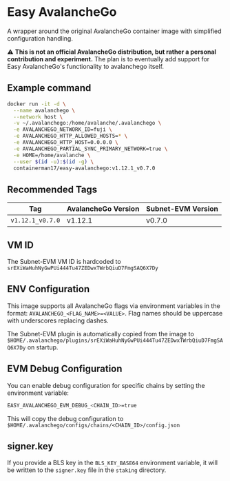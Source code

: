# Easy AvalancheGo
A wrapper around the original AvalancheGo container image with simplified configuration handling.

⚠️ **This is not an official AvalancheGo distribution, but rather a personal contribution and experiment.** The plan is to eventually add support for Easy AvalancheGo's functionality to avalanchego itself. 

## Example command

```bash
docker run -it -d \
  --name avalanchego \
  --network host \
  -v ~/.avalanchego:/home/avalanche/.avalanchego \
  -e AVALANCHEGO_NETWORK_ID=fuji \
  -e AVALANCHEGO_HTTP_ALLOWED_HOSTS=* \
  -e AVALANCHEGO_HTTP_HOST=0.0.0.0 \
  -e AVALANCHEGO_PARTIAL_SYNC_PRIMARY_NETWORK=true \
  -e HOME=/home/avalanche \
  --user $(id -u):$(id -g) \
  containerman17/easy-avalanchego:v1.12.1_v0.7.0

```

## Recommended Tags
| Tag | AvalancheGo Version | Subnet-EVM Version |
|-----|-------------------|-------------------|
| `v1.12.1_v0.7.0` | v1.12.1 | v0.7.0 |

## VM ID
The Subnet-EVM VM ID is hardcoded to `srEXiWaHuhNyGwPUi444Tu47ZEDwxTWrbQiuD7FmgSAQ6X7Dy`

## ENV Configuration
This image supports all AvalancheGo flags via environment variables in the format: `AVALANCHEGO_<FLAG_NAME>=<VALUE>`. 
Flag names should be uppercase with underscores replacing dashes.

The Subnet-EVM plugin is automatically copied from the image to `$HOME/.avalanchego/plugins/srEXiWaHuhNyGwPUi444Tu47ZEDwxTWrbQiuD7FmgSAQ6X7Dy` on startup.

## EVM Debug Configuration
You can enable debug configuration for specific chains by setting the environment variable:
```bash
EASY_AVALANCHEGO_EVM_DEBUG_<CHAIN_ID>=true
```

This will copy the debug configuration to `$HOME/.avalanchego/configs/chains/<CHAIN_ID>/config.json`

## signer.key
If you provide a BLS key in the `BLS_KEY_BASE64` environment variable, it will be written to the `signer.key` file in the `staking` directory.
